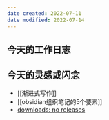 ```yaml
---
date created: 2022-07-11
date modified: 2022-07-14
---
```


## 今天的工作日志

## 今天的灵感或闪念

- [[渐进式写作]]
- [[obsidian组织笔记的5个要素]]
- [downloads: no releases](https://img.shields.io/github/downloads/oldwinter/knowledge-garden/total)
